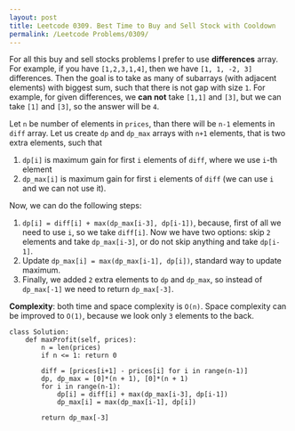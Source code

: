 ```yaml
---
layout: post
title: Leetcode 0309. Best Time to Buy and Sell Stock with Cooldown
permalink: /Leetcode Problems/0309/
---
```


For all this buy and sell stocks problems I prefer to use **differences** array. For example, if you have `[1,2,3,1,4]`, then we have `[1, 1, -2, 3]` differences. Then the goal is to take as many of subarrays (with adjacent elements) with biggest sum, such that there is not gap with size `1`. For example, for given differences, we **can not** take `[1,1]` and `[3]`, but we can take `[1]` and `[3]`, so the answer will be `4`.

Let `n` be number of elements in `prices`, than there will be `n-1` elements in `diff` array. Let us create `dp` and `dp_max` arrays with `n+1` elements, that is two extra elements, such that 

1. `dp[i]` is maximum gain for first `i` elements of `diff`, where we use `i`-th element
2. `dp_max[i]` is maximum gain for first `i` elements of `diff` (we can use `i` and we can not use it).

Now, we can do the following steps:

1. `dp[i] = diff[i] + max(dp_max[i-3], dp[i-1])`, because, first of all we need to use `i`, so we take `diff[i]`. Now we have two options: skip `2` elements and take `dp_max[i-3]`, or do not skip anything and take `dp[i-1]`.
2. Update `dp_max[i] = max(dp_max[i-1], dp[i])`, standard way to update maximum.
3. Finally, we added `2` extra elements to `dp` and `dp_max`, so instead of `dp_max[-1]` we need to return `dp_max[-3]`.

**Complexity**: both time and space complexity is `O(n)`. Space complexity can be improved to `O(1)`, because we look only `3` elements to the back.

```
class Solution:
    def maxProfit(self, prices):
        n = len(prices)
        if n <= 1: return 0
        
        diff = [prices[i+1] - prices[i] for i in range(n-1)]
        dp, dp_max = [0]*(n + 1), [0]*(n + 1)
        for i in range(n-1):
            dp[i] = diff[i] + max(dp_max[i-3], dp[i-1])
            dp_max[i] = max(dp_max[i-1], dp[i])
            
        return dp_max[-3]
```